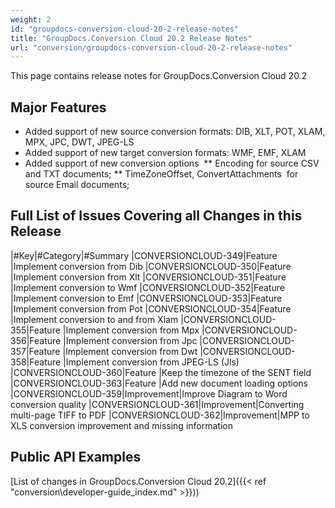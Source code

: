 ```yaml
---
weight: 2
id: "groupdocs-conversion-cloud-20-2-release-notes"
title: "GroupDocs.Conversion Cloud 20.2 Release Notes"
url: "conversion/groupdocs-conversion-cloud-20-2-release-notes"
---
```




This page contains release notes for GroupDocs.Conversion Cloud 20.2


## Major Features ##

* Added support of new source conversion formats: DIB, XLT, POT, XLAM, MPX, JPC, DWT, JPEG-LS
* Added support of new target conversion formats: WMF, EMF, XLAM
* Added support of new conversion options 
** Encoding for source CSV and TXT documents;
** TimeZoneOffset, ConvertAttachments  for source Email documents;

## Full List of Issues Covering all Changes in this Release ##


|#Key|#Category|#Summary
|CONVERSIONCLOUD-349|Feature |Implement conversion from Dib
|CONVERSIONCLOUD-350|Feature |Implement conversion from Xlt
|CONVERSIONCLOUD-351|Feature |Implement conversion to Wmf
|CONVERSIONCLOUD-352|Feature |Implement conversion to Emf
|CONVERSIONCLOUD-353|Feature |Implement conversion from Pot
|CONVERSIONCLOUD-354|Feature |Implement conversion to and from Xlam
|CONVERSIONCLOUD-355|Feature |Implement conversion from Mpx
|CONVERSIONCLOUD-356|Feature |Implement conversion from Jpc
|CONVERSIONCLOUD-357|Feature |Implement conversion from Dwt
|CONVERSIONCLOUD-358|Feature |Implement conversion from JPEG-LS (Jls)
|CONVERSIONCLOUD-360|Feature |Keep the timezone of the SENT field
|CONVERSIONCLOUD-363|Feature |Add new document loading options
|CONVERSIONCLOUD-359|Improvement|Improve Diagram to Word conversion quality
|CONVERSIONCLOUD-361|Improvement|Converting multi-page TIFF to PDF
|CONVERSIONCLOUD-362|Improvement|MPP to XLS conversion improvement and missing information

## Public API Examples ##

[List of changes in GroupDocs.Conversion Cloud 20.2]({{< ref "conversion\developer-guide\_index.md" >}}))


 